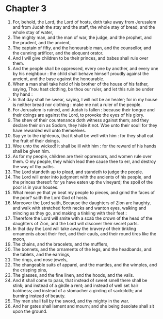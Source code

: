 # Chapter 3

1. For, behold, the Lord, the Lord of hosts, doth take away from Jerusalem and from Judah the stay and the staff, the whole stay of bread, and the whole stay of water,
2. The mighty man, and the man of war, the judge, and the prophet, and the prudent, and the ancient,
3. The captain of fifty, and the honourable man, and the counsellor, and the cunning artificer, and the eloquent orator.
4. And I will give children to be their princes, and babes shall rule over them.
5. And the people shall be oppressed, every one by another, and every one by his neighbour : the child shall behave himself proudly against the ancient, and the base against the honourable.
6. When a man shall take hold of his brother of the house of his father, saying, Thou hast clothing, be thou our ruler, and let this ruin be under thy hand :
7. In that day shall he swear, saying, I will not be an healer; for in my house is neither bread nor clothing : make me not a ruler of the people.
8. For Jerusalem is ruined, and Judah is fallen : because their tongue and their doings are against the Lord, to provoke the eyes of his glory.
9. The shew of their countenance doth witness against them; and they declare their sin as Sodom, they hide it not. Woe unto their soul! for they have rewarded evil unto themselves.
10. Say ye to the righteous, that it shall be well with him : for they shall eat the fruit of their doings.
11. Woe unto the wicked! it shall be ill with him : for the reward of his hands shall be given him.
12. As for my people, children are their oppressors, and women rule over them. O my people, they which lead thee cause thee to err, and destroy the way of thy paths.
13. The Lord standeth up to plead, and standeth to judge the people.
14. The Lord will enter into judgment with the ancients of his people, and the princes thereof: for ye have eaten up the vineyard; the spoil of the poor is in your houses.
15. What mean ye that ye beat my people to pieces, and grind the faces of the poor? saith the Lord God of hosts.
16. Moreover the Lord saith, Because the daughters of Zion are haughty, and walk with stretched forth necks and wanton eyes, walking and mincing as they go, and making a tinkling with their feet :
17. Therefore the Lord will smite with a scab the crown of the head of the daughters of Zion, and the Lord will discover their secret parts.
18. In that day the Lord will take away the bravery of their tinkling ornaments about their feet, and their cauls, and their round tires like the moon,
19. The chains, and the bracelets, and the mufflers,
20. The bonnets, and the ornaments of the legs, and the headbands, and the tablets, and the earrings,
21. The rings, and nose jewels,
22. The changeable suits of apparel, and the mantles, and the wimples, and the crisping pins,
23. The glasses, and the fine linen, and the hoods, and the vails.
24. And it shall come to pass, that instead of sweet smell there shall be stink; and instead of a girdle a rent; and instead of well set hair baldness; and instead of a stomacher a girding of sackcloth; and burning instead of beauty.
25. Thy men shall fall by the sword, and thy mighty in the war.
26. And her gates shall lament and mourn; and she being desolate shall sit upon the ground.

